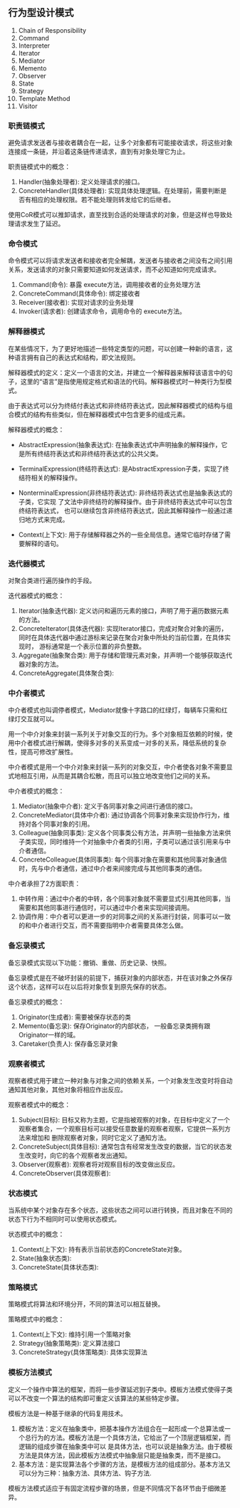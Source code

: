 ## 行为型设计模式
1. Chain of Responsibility
2. Command
3. Interpreter
4. Iterator
1. Mediator
1. Memento
1. Observer
1. State
1. Strategy
1. Template Method
1. Visitor

### 职责链模式
避免请求发送者与接收者耦合在一起，让多个对象都有可能接收请求，将这些对象连接成一条链，并沿着这条链传递请求，直到有对象处理它为止。

职责链模式中的概念：
1. Handler(抽象处理者): 定义处理请求的接口。
2. ConcreteHandler(具体处理者): 实现具体处理逻辑。在处理前，需要判断是否有相应的处理权限。若不能处理则转发给它的后继者。


使用CoR模式可以推卸请求，直至找到合适的处理请求的对象，但是这样也导致处理请求发生了延迟。
### 命令模式
命令模式可以将请求发送者和接收者完全解耦，发送者与接收者之间没有之间引用关系，发送请求的对象只需要知道如何发送请求，而不必知道如何完成请求。

1. Command(命令): 暴露 execute方法，调用接收者的业务处理方法
2. ConcreteCommand(具体命令): 绑定接收者
3. Receiver(接收者): 实现对请求的业务处理
4. Invoker(请求者): 创建请求命令，调用命令的 execute方法。

### 解释器模式
在某些情况下，为了更好地描述一些特定类型的问题，可以创建一种新的语言，这种语言拥有自己的表达式和结构，即文法规则。

解释器模式的定义：定义一个语言的文法，并建立一个解释器来解释该语言中的句子，这里的“语言”是指使用规定格式和语法的代码。解释器模式时一种类行为型模式。

由于表达式可以分为终结付表达式和非终结符表达式，因此解释器模式的结构与组合模式的结构有些类似，但在解释器模式中包含更多的组成元素。

解释器模式的概念：

* AbstractExpression(抽象表达式): 在抽象表达式中声明抽象的解释操作，它是所有终结符表达式和非终结符表达式的公共父类。
* TerminalExpression(终结符表达式): 是AbstractExpression子类，实现了终结符相关的解释操作。
* NonterminalExpression(非终结符表达式): 非终结符表达式也是抽象表达式的子类，它实现
了文法中非终结符的解释操作。由于非终结符表达式中可以包含终结符表达式，
也可以继续包含非终结符表达式，因此其解释操作一般通过递归地方式来完成。

* Context(上下文): 用于存储解释器之外的一些全局信息。通常它临时存储了需要解释的语句。
### 迭代器模式
对聚合类进行遍历操作的手段。

迭代器模式的概念：
1. Iterator(抽象迭代器): 定义访问和遍历元素的接口，声明了用于遍历数据元素的方法。
2. ConcreteIterator(具体迭代器): 实现Iterator接口，完成对聚合对象的遍历，同时在具体迭代器中通过游标来记录在聚合对象中所处的当前位置，在具体实现时，
游标通常是一个表示位置的非负整数。
3. Aggregate(抽象聚合类): 用于存储和管理元素对象，并声明一个能够获取迭代器对象的方法。
4. ConcreteAggregate(具体聚合类): 

### 中介者模式
中介者模式也叫调停者模式，Mediator就像十字路口的红绿灯，每辆车只需和红绿灯交互就可以。

用一个中介对象来封装一系列关于对象交互的行为。多个对象相互依赖的时候，使用中介者模式进行解耦，使得多对多的关系变成一对多的关系，降低系统的复杂性，提高可修改扩展性。

中介者模式是用一个中介对象来封装一系列的对象交互，中介者使各对象不需要显式地相互引用，从而是其耦合松散，而且可以独立地改变他们之间的关系。

中介者模式的概念：
1. Mediator(抽象中介者): 定义于各同事对象之间进行通信的接口。
2. ConcreteMediator(具体中介者): 通过协调各个同事对象来实现协作行为，维持对各个同事对象的引用。
3. Colleague(抽象同事类): 定义各个同事类公有方法，并声明一些抽象方法来供子类实现，同时维持一个对抽象中介者类的引用，子类可以通过该引用来与中介者通信。
4. ConcreteColleague(具体同事类): 每个同事对象在需要和其他同事对象通信时，先与中介者通信，通过中介者来间接完成与其他同事类的通信。

中介者承担了2方面职责：
1. 中转作用：通过中介者的中转，各个同事对象就不需要显式引用其他同事，当需要和其他同事进行通信时，可以通过中介者来实现间接调用。
2. 协调作用：中介者可以更进一步的对同事之间的关系进行封装，同事可以一致的和中介者进行交互，而不需要指明中介者需要具体怎么做。

### 备忘录模式
备忘录模式实现以下功能：撤销、重做、历史记录、快照。

备忘录模式是在不破坏封装的前提下，捕获对象的内部状态，并在该对象之外保存这个状态，这样可以在以后将对象恢复到原先保存的状态。

备忘录模式的概念：
1. Originator(生成者): 需要被保存状态的类
2. Memento(备忘录): 保存Originator的内部状态， 一般备忘录类拥有跟Originator一样的域。
3. Caretaker(负责人): 保存备忘录对象

### 观察者模式

观察者模式用于建立一种对象与对象之间的依赖关系，一个对象发生改变时将自动通知其他对象，其他对象将相应作出反应。

观察者模式中的概念：
1. Subject(目标): 目标又称为主题，它是指被观察的对象，在目标中定义了一个观察者集合，一个观察目标可以接受任意数量的观察者观察，它提供一系列方法来增加和
删除观察者对象，同时它定义了通知方法。
2. ConcreteSubject(具体目标): 通常包含有经常发生改变的数据，当它的状态发生改变时，向它的各个观察者发出通知。
3. Observer(观察者): 观察者将对观察目标的改变做出反应。
4. ConcreteObserver(具体观察者): 

### 状态模式
当系统中某个对象存在多个状态，这些状态之间可以进行转换，而且对象在不同的状态下行为不相同时可以使用状态模式。

状态模式中的概念：
1. Context(上下文): 持有表示当前状态的ConcreteState对象。
2. State(抽象状态类): 
3. ConcreteState(具体状态类):

### 策略模式
策略模式将算法和环境分开，不同的算法可以相互替换。

策略模式中的概念：
1. Context(上下文): 维持引用一个策略对象
2. Strategy(抽象策略类): 定义算法接口
3. ConcreteStrategy(具体策略类): 具体实现算法

### 模板方法模式
定义一个操作中算法的框架，而将一些步骤延迟到子类中。模板方法模式使得子类可以不改变一个算法的结构即可重定义该算法的某些特定步骤。

模板方法是一种基于继承的代码复用技术。

1. 模板方法：定义在抽象类中，把基本操作方法组合在一起形成一个总算法或一个总行为的方法。模板方法是一个具体方法，它给出了一个顶层逻辑框架，而逻辑的组成步骤在抽象类中可以
是具体方法，也可以说是抽象方法。由于模板方法是具体方法，因此模板方法模式中抽象层只能是抽象类，而不是接口。
2. 基本方法：是实现算法各个步骤的方法，是模板方法的组成部分。基本方法又可以分为三种：抽象方法、具体方法、钩子方法.

模板方法模式适应于有固定流程步骤的场景，但是不同情况下各环节由于细微差异。



